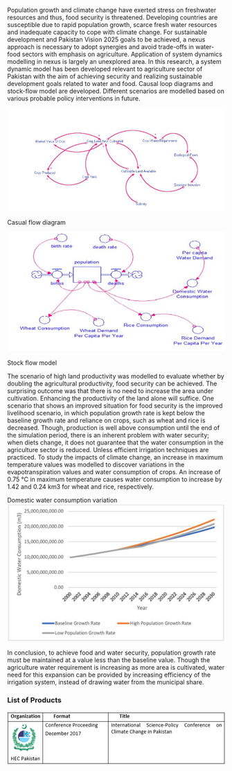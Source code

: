 Population growth and climate change have exerted stress on freshwater resources and thus, food security is threatened. Developing countries are susceptible due to rapid population growth, scarce fresh water resources and inadequate capacity to cope with climate change. For sustainable development and Pakistan Vision 2025 goals to be achieved, a nexus approach is necessary to adopt synergies and avoid trade-offs in water-food sectors with emphasis on agriculture. Application of system dynamics modelling in nexus is largely an unexplored area. In this research, a system dynamic model has been developed relevant to agriculture sector of Pakistan with the aim of achieving security and realizing sustainable development goals related to water and food. Causal loop diagrams and stock-flow model are developed. Different scenarios are modelled based on various probable policy interventions in future.

![Casual Loop Diagram](https://github.com/Rafique89/Indus-River-Basin-Water-Management-Modeling-and-Decision-Support/blob/master/Figures/Casual%20loop%20diagram.png)

Casual flow diagram

![Stock Flow Model](https://github.com/Rafique89/Indus-River-Basin-Water-Management-Modeling-and-Decision-Support/blob/master/Figures/Stock%20flow%20model.png)

Stock flow model

The scenario of high land productivity was modelled to evaluate whether by doubling the agricultural productivity, food security can be achieved. The surprising outcome was that there is no need to increase the area under cultivation. Enhancing the productivity of the land alone will suffice. One scenario that shows an improved situation for food security is the improved livelihood scenario, in which population growth rate is kept below the baseline growth rate and reliance on crops, such as wheat and rice is decreased. Though, production is well above consumption until the end of the simulation period, there is an inherent problem with water security; when diets change, it does not guarantee that the water consumption in the agriculture sector is reduced. Unless efficient irrigation techniques are practiced. To study the impacts of climate change, an increase in maximum temperature values was modelled to discover variations in the evapotranspiration values and water consumption of crops. An increase of 0.75 °C in maximum temperature causes water consumption to increase by 1.42 and 0.24 km3 for wheat and rice, respectively. 


Domestic water consumption variation
![Results](https://github.com/Rafique89/Indus-River-Basin-Water-Management-Modeling-and-Decision-Support/blob/master/Figures/Domestic%20water%20consumption%20variation%20for%20baseline%2C%20high%20growth%20rate%20and%20low%20growth%20rate%20scenarios.png)

In conclusion, to achieve food and water security, population growth rate must be maintained at a value less than the baseline value. Though the agriculture water requirement is increasing as more area is cultivated, water need for this expansion can be provided by increasing efficiency of the irrigation system, instead of drawing water from the municipal share.

### List of Products
![List of Products](https://github.com/Rafique89/Indus-River-Basin-Water-Management-Modeling-and-Decision-Support/blob/master/Figures/Obj%204%20Products.PNG)
